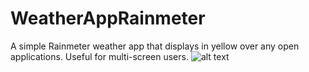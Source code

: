 # WeatherAppRainmeter
A simple Rainmeter weather app that displays in yellow over any open applications. Useful for multi-screen users.
![alt text](https://github.com/chomeier/WeatherAppRainmeter/blob/master/WeatherAppPicture.PNG)
